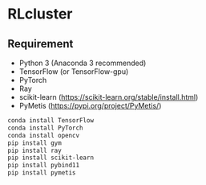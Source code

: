 # RLcluster

## Requirement
- Python 3 (Anaconda 3 recommended)
- TensorFlow (or TensorFlow-gpu)
- PyTorch
- Ray
- scikit-learn (https://scikit-learn.org/stable/install.html)
- PyMetis (https://pypi.org/project/PyMetis/)

```bash
conda install TensorFlow
conda install PyTorch
conda install opencv
pip install gym
pip install ray
pip install scikit-learn
pip install pybind11
pip install pymetis
```
